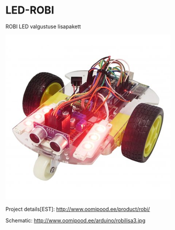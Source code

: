 # LED-ROBI
ROBI LED valgustuse lisapakett 

![connection](./images/ROBILISA3_2.jpg)

Project details[EST]: http://www.oomipood.ee/product/robi/

Schematic: http://www.oomipood.ee/arduino/robilisa3.jpg
